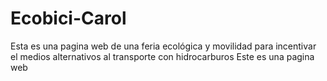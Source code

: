 # Ecobici-Carol
Esta es una pagina web de una feria ecológica y movilidad para incentivar el medios alternativos al transporte con hidrocarburos 
Este es una pagina web
